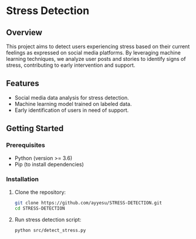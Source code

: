 # Stress Detection

## Overview

This project aims to detect users experiencing stress based on their current feelings as expressed on social media platforms. By leveraging machine learning techniques, we analyze user posts and stories to identify signs of stress, contributing to early intervention and support.

## Features

- Social media data analysis for stress detection.
- Machine learning model trained on labeled data.
- Early identification of users in need of support.

## Getting Started

### Prerequisites

- Python (version >= 3.6)
- Pip (to install dependencies)

### Installation

1. Clone the repository:

   ```bash
   git clone https://github.com/ayyesu/STRESS-DETECTION.git
   cd STRESS-DETECTION
   ```
2. Run stress detection script:
   ```bash
   python src/detect_stress.py
   ```

